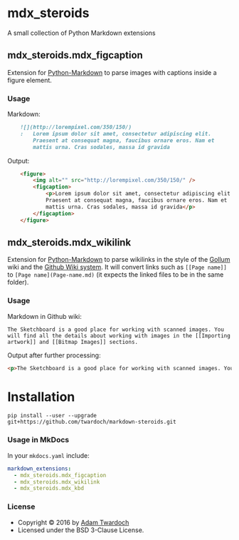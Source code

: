 # mdx_steroids

A small collection of Python Markdown extensions

## mdx_steroids.mdx_figcaption

Extension for [Python-Markdown](https://pypi.python.org/pypi/Markdown) to parse images with captions inside a figure element.

### Usage

Markdown:

```markdown
    ![](http://lorempixel.com/350/150/)
    :   Lorem ipsum dolor sit amet, consectetur adipiscing elit.
        Praesent at consequat magna, faucibus ornare eros. Nam et
        mattis urna. Cras sodales, massa id gravida
```

Output:

```html
    <figure>
        <img alt="" src="http://lorempixel.com/350/150/" />
        <figcaption>
            <p>Lorem ipsum dolor sit amet, consectetur adipiscing elit.
            Praesent at consequat magna, faucibus ornare eros. Nam et
            mattis urna. Cras sodales, massa id gravida</p>
        </figcaption>
    </figure>
```

## mdx_steroids.mdx_wikilink

Extension for [Python-Markdown](https://pypi.python.org/pypi/Markdown) to parse wikilinks in the style of the  [Gollum](https://github.com/gollum/gollum) wiki and the [Github Wiki system](https://help.github.com/articles/about-github-wikis/). It will convert links such as `[[Page name]]` to `[Page name](Page-name.md)` (it expects the linked files to be in the same folder).

### Usage

Markdown in Github wiki:
```
The Sketchboard is a good place for working with scanned images. You will find all the details about working with images in the [[Importing artwork]] and [[Bitmap Images]] sections.
```

Output after further processing:
```html
<p>The Sketchboard is a good place for working with scanned images. You will find all the details about working with images in the <a class="wikilink" href="../Importing-artwork/">Importing artwork</a> and <a class="wikilink" href="../Bitmap-Images/">Bitmap Images</a> sections.</p>
```

# Installation

```
pip install --user --upgrade  git+https://github.com/twardoch/markdown-steroids.git
```

### Usage in MkDocs

In your `mkdocs.yaml` include:

```yaml
markdown_extensions:
  - mdx_steroids.mdx_figcaption
  - mdx_steroids.mdx_wikilink
  - mdx_steroids.mdx_kbd
```

### License

* Copyright © 2016 by [Adam Twardoch](https://github.com/twardoch)
* Licensed under the BSD 3-Clause License.
